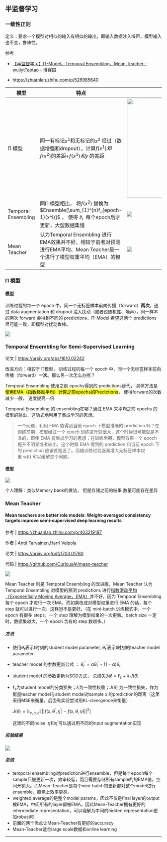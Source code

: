 ## 半监督学习

### 一致性正则

定义：要求一个模型对相似的输入有相似的输出，即输入数据注入噪声，模型输入也不变，鲁棒性。

参考 

- [【半监督学习】Π-Model、Temporal Ensembling、Mean Teacher - wuliytTaotao - 博客园](https://www.cnblogs.com/wuliytTaotao/p/12825797.html)

- https://zhuanlan.zhihu.com/p/526985640

| 模型                  | 特点                                                                                                       | 结构图                                                                                                                              |
| ------------------- | -------------------------------------------------------------------------------------------------------- | -------------------------------------------------------------------------------------------------------------------------------- |
| Π 模型                | 同一有标记$x^1$和无标记的$x^2$ 经过（数据增强和dropout），计算$f(x^1)和f(x^2)$的差距+$f(x^1)和y$ 的差距                                | <img src="https://img2020.cnblogs.com/blog/1351564/202006/1351564-20200609091901374-2059403596.png" title="" alt="" width="318"> |
| Temporal Ensembling | 同Π 模型相比， 将$f(x^2)$ 替换为$Ensemble[\sum_{1}^{n}f_{epoch-1}(x^i)]$ ， 使得 $\widetilde z_i$  每个epoch后才更新，大型数据集慢 | ![](https://img2020.cnblogs.com/blog/1351564/202006/1351564-20200609091937752-414637732.png)                                     |
| Mean Teacher        | 认为Temporal Ensembling 进行EMA效果并不好，相较于前者对预测进行EMA平均，Mean Teacher是一个进行了模型权重平均（EMA）的模型                        | ![](https://img2020.cnblogs.com/blog/1351564/202006/1351564-20200605154033235-1551850018.png)                                    |

### Π 模型

#### 模型

训练过程的每一个 epoch 中，同一个无标签样本前向传播（forward）**两次**，通过 data augmentation 和 dropout 注入扰动（或者说随机性、噪声），同一样本的两次 forward 会得到不同的 predictions，Π-Model 希望这两个 predictions 尽可能一致，即模型对扰动鲁棒。

![](https://img2020.cnblogs.com/blog/1351564/202006/1351564-20200609091901374-2059403596.png)

### Temporal Ensembling for Semi-Supervised Learning

论文 | https://arxiv.org/abs/1610.02242

改进方向：相较于 Π模型， 训练过程的每一个 epoch 中，同一个无标签样本前向传播（forward）**一次**。那么另一次怎么办呢？

Temporal Ensembling 使用之前 epochs得到的 predictions替代， 具体方法是<mark>使用EMA（指数移动平均）计算之前epochs的Predictions</mark>， 使得forward的次数减少一般， 速度提高一倍

Temporal Ensembling 的 ensembling在哪？通过 EMA 来平均之前 epochs 的模型的输出，这隐式地利用了集成学习的思想。

> 一个问题，利用 EMA 能得到当前 epoch 下模型准确的 prediction 吗？在训练前期，模型经过一个 epoch 训练提升就很大，这个时候很可能就是不准的，即使 EMA 有集成学习的思想；在训练后期，模型效果一个 epoch 提升不明显或者较小，这个时候 EMA 得到的 prediction 和当前 epoch 下的 prediction 应该就相近了。而随训练过程逐渐增大无标签样本权重 w(t) 可以缓解这个问题。

#### 模型

![](https://img2020.cnblogs.com/blog/1351564/202006/1351564-20200609091937752-414637732.png)

个人理解：类似Memory bank的做法， 但是存储之前的结果 数量可能存在差异

### Mean Teacher

#### Mean teachers are better role models: Weight-averaged consistency targets improve semi-supervised deep learning results

参考 | https://zhuanlan.zhihu.com/p/403219187

作者 | [Antti Tarvainen](https://link.zhihu.com/?target=https%3A//arxiv.org/search/cs%3Fsearchtype%3Dauthor%26query%3DTarvainen%252C%2BA),[Harri Valpola](https://link.zhihu.com/?target=https%3A//arxiv.org/search/cs%3Fsearchtype%3Dauthor%26query%3DValpola%252C%2BH)

论文 | https://arxiv.org/pdf/1703.01780

代码 | https://github.com/CuriousAI/mean-teacher

![](https://img2020.cnblogs.com/blog/1351564/202006/1351564-20200605154033235-1551850018.png)

Mean Teacher 则是 Temporal Ensembling 的改进版，Mean Teacher 认为 Temporal Ensembling 对模型的预测 predictions 进行[指数滑动平均（Exponentially Moving Average，EMA）](https://www.cnblogs.com/wuliytTaotao/p/9479958.html)并不好，因为 Temporal Ensembling 每个 epoch 才进行一次 EMA，而如果改成对模型权重进行 EMA 的话，每个 step 就可以进行一次，这样岂不是更好。（在 mini-batch 训练模式中，一个 epoch 有很多 steps，一个 step 理解为模型权重的一次更新。batch size 一定时，数据集越大，一个 epoch 含有的 step 数越多。）

##### 方法

- 使用$\theta_t$表示t时刻的student model parameter, $\theta_t^{\prime}$表示t时刻的teacher model parameter.

- teacher model 的参数更新公式 ： $\theta_t^{\prime}=\alpha \theta_t^{\prime} + (1-\alpha)\theta_t$

- student model 的参数更新为SGD方式， 总损失为$\ell = \ell_s +\lambda \,J(\theta)$

- $\ell_s$为student model的分类损失；$\lambda$为一致性权重；$J(\theta)$ 为一致性损失，作为衡量teacher model与student model对sample $x$ 的prediction的距离（这里采用MSE来衡量，后面有实验尝试用KL-divergence来衡量）:
  
  $J(\theta)= \mathbb{E}_{x,\eta,\eta^{\prime}}[||f(x, \theta^{\prime}, \eta^{\prime}) - f(x, \theta, \eta)||^2]$
  
  这里的不同noise  $\eta$和$\eta^{\prime}$可以通过用不同的input augmentation实现

##### 实验结果

![](https://pic1.zhimg.com/80/v2-470a2d8f52743bb046cc20721d9fc180_720w.jpg)

##### 总结

- temporal ensembling对prediction进行ensemble，但是每个epoch每个sample只被更新一次，效率较低，而且需要存储所有sample的的EMA值，空间开销大。而Mean-Teacher是每个mini-batch的更新都对整个model进行ensemble，直觉上效率更高。
- weighted average的是整个model params，因此不仅是final layer的output被EMA，中间所有的layer都被EMA，因此Mean-Teacher拥有更好的intermediate representation，可以理解为中间的hidden representation更加robust吧
- 前面的两个优点让Mean-Teacher有更好的accuracy
- Mean-Teacher适合large scale数据和online learning

---
